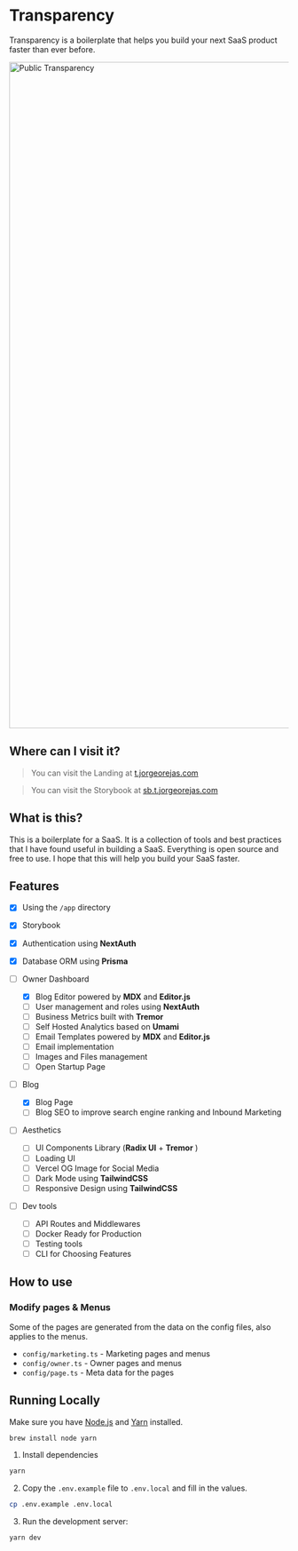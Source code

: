 # Transparency

Transparency is a boilerplate that helps you build your next SaaS product faster than ever before.

<img width="1200" alt="Public Transparency" src="https://user-images.githubusercontent.com/40031461/207564337-c1800939-9c4a-422c-8f8d-3203f7f758c1.png">

## Where can I visit it?

> You can visit the Landing at [t.jorgeorejas.com](https://t.jorgeorejas.com)

> You can visit the Storybook at [sb.t.jorgeorejas.com](https://sb.t.jorgeorejas.com)

## What is this?

This is a boilerplate for a SaaS. It is a collection of tools and best practices that I have found useful in building a SaaS. Everything is open source and free to use. I hope that this will help you build your SaaS faster.

## Features

- [x] Using the `/app` directory
- [x] Storybook
- [x] Authentication using **NextAuth**
- [x] Database ORM using **Prisma**
- [ ] Owner Dashboard

  - [x] Blog Editor powered by **MDX** and **Editor.js**
  - [ ] User management and roles using **NextAuth**
  - [ ] Business Metrics built with **Tremor**
  - [ ] Self Hosted Analytics based on **Umami**
  - [ ] Email Templates powered by **MDX** and **Editor.js**
  - [ ] Email implementation
  - [ ] Images and Files management
  - [ ] Open Startup Page

- [ ] Blog

  - [x] Blog Page
  - [ ] Blog SEO to improve search engine ranking and Inbound Marketing

- [ ] Aesthetics

  - [ ] UI Components Library (**Radix UI** + **Tremor** )
  - [ ] Loading UI
  - [ ] Vercel OG Image for Social Media
  - [ ] Dark Mode using **TailwindCSS**
  - [ ] Responsive Design using **TailwindCSS**

- [ ] Dev tools

  - [ ] API Routes and Middlewares
  - [ ] Docker Ready for Production
  - [ ] Testing tools
  - [ ] CLI for Choosing Features

## How to use

### Modify pages & Menus

Some of the pages are generated from the data on the config files, also applies to the menus.

- `config/marketing.ts` - Marketing pages and menus
- `config/owner.ts` - Owner pages and menus
- `config/page.ts` - Meta data for the pages

## Running Locally

Make sure you have [Node.js](https://nodejs.org/) and [Yarn](https://yarnpkg.com/) installed.

```sh
brew install node yarn
```

1. Install dependencies

```sh
yarn
```

2. Copy the `.env.example` file to `.env.local` and fill in the values.

```sh
cp .env.example .env.local
```

3. Run the development server:

```sh
yarn dev
```
